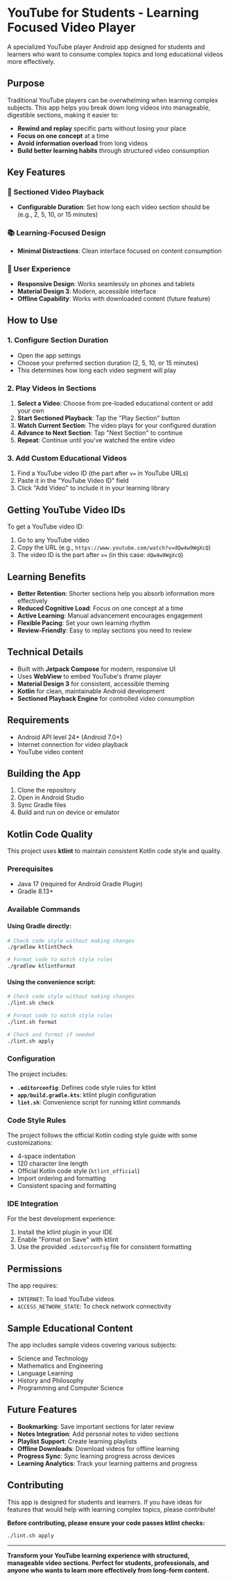 # YouTube for Students - Learning Focused Video Player

A specialized YouTube player Android app designed for students and learners who want to consume complex topics and long educational videos more effectively.

## Purpose

Traditional YouTube players can be overwhelming when learning complex subjects. This app helps you break down long videos into manageable, digestible sections, making it easier to:
- **Rewind and replay** specific parts without losing your place
- **Focus on one concept** at a time
- **Avoid information overload** from long videos
- **Build better learning habits** through structured video consumption

## Key Features

### 🎯 Sectioned Video Playback
- **Configurable Duration**: Set how long each video section should be (e.g., 2, 5, 10, or 15 minutes)

### 📚 Learning-Focused Design
- **Minimal Distractions**: Clean interface focused on content consumption

### 🎨 User Experience
- **Responsive Design**: Works seamlessly on phones and tablets
- **Material Design 3**: Modern, accessible interface
- **Offline Capability**: Works with downloaded content (future feature)

## How to Use

### 1. Configure Section Duration
- Open the app settings
- Choose your preferred section duration (2, 5, 10, or 15 minutes)
- This determines how long each video segment will play

### 2. Play Videos in Sections
1. **Select a Video**: Choose from pre-loaded educational content or add your own
2. **Start Sectioned Playback**: Tap the "Play Section" button
3. **Watch Current Section**: The video plays for your configured duration
4. **Advance to Next Section**: Tap "Next Section" to continue
5. **Repeat**: Continue until you've watched the entire video

### 3. Add Custom Educational Videos
1. Find a YouTube video ID (the part after `v=` in YouTube URLs)
2. Paste it in the "YouTube Video ID" field
3. Click "Add Video" to include it in your learning library

## Getting YouTube Video IDs

To get a YouTube video ID:
1. Go to any YouTube video
2. Copy the URL (e.g., `https://www.youtube.com/watch?v=dQw4w9WgXcQ`)
3. The video ID is the part after `v=` (in this case: `dQw4w9WgXcQ`)

## Learning Benefits

- **Better Retention**: Shorter sections help you absorb information more effectively
- **Reduced Cognitive Load**: Focus on one concept at a time
- **Active Learning**: Manual advancement encourages engagement
- **Flexible Pacing**: Set your own learning rhythm
- **Review-Friendly**: Easy to replay sections you need to review

## Technical Details

- Built with **Jetpack Compose** for modern, responsive UI
- Uses **WebView** to embed YouTube's iframe player
- **Material Design 3** for consistent, accessible theming
- **Kotlin** for clean, maintainable Android development
- **Sectioned Playback Engine** for controlled video consumption

## Requirements

- Android API level 24+ (Android 7.0+)
- Internet connection for video playback
- YouTube video content

## Building the App

1. Clone the repository
2. Open in Android Studio
3. Sync Gradle files
4. Build and run on device or emulator

## Kotlin Code Quality

This project uses **ktlint** to maintain consistent Kotlin code style and quality.

### Prerequisites
- Java 17 (required for Android Gradle Plugin)
- Gradle 8.13+

### Available Commands

#### Using Gradle directly:
```bash
# Check code style without making changes
./gradlew ktlintCheck

# Format code to match style rules
./gradlew ktlintFormat
```

#### Using the convenience script:
```bash
# Check code style without making changes
./lint.sh check

# Format code to match style rules
./lint.sh format

# Check and format if needed
./lint.sh apply
```

### Configuration

The project includes:
- **`.editorconfig`**: Defines code style rules for ktlint
- **`app/build.gradle.kts`**: ktlint plugin configuration
- **`lint.sh`**: Convenience script for running ktlint commands

### Code Style Rules

The project follows the official Kotlin coding style guide with some customizations:
- 4-space indentation
- 120 character line length
- Official Kotlin code style (`ktlint_official`)
- Import ordering and formatting
- Consistent spacing and formatting

### IDE Integration

For the best development experience:
1. Install the ktlint plugin in your IDE
2. Enable "Format on Save" with ktlint
3. Use the provided `.editorconfig` file for consistent formatting

## Permissions

The app requires:
- `INTERNET`: To load YouTube videos
- `ACCESS_NETWORK_STATE`: To check network connectivity

## Sample Educational Content

The app includes sample videos covering various subjects:
- Science and Technology
- Mathematics and Engineering
- Language Learning
- History and Philosophy
- Programming and Computer Science

## Future Features

- **Bookmarking**: Save important sections for later review
- **Notes Integration**: Add personal notes to video sections
- **Playlist Support**: Create learning playlists
- **Offline Downloads**: Download videos for offline learning
- **Progress Sync**: Sync learning progress across devices
- **Learning Analytics**: Track your learning patterns and progress

## Contributing

This app is designed for students and learners. If you have ideas for features that would help with learning complex topics, please contribute!

**Before contributing, please ensure your code passes ktlint checks:**
```bash
./lint.sh apply
```

---

**Transform your YouTube learning experience with structured, manageable video sections. Perfect for students, professionals, and anyone who wants to learn more effectively from long-form content.** 